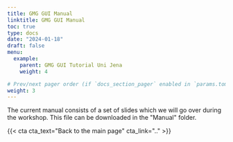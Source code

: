 ```yaml
---
title: GMG GUI Manual
linktitle: GMG GUI Manual
toc: true
type: docs
date: "2024-01-18"
draft: false
menu:
  example:
    parent: GMG GUI Tutorial Uni Jena
    weight: 4

# Prev/next pager order (if `docs_section_pager` enabled in `params.toml`)
weight: 3
---
```


The current manual consists of a set of slides which we will go over during the workshop. This file can be downloaded in the "Manual" folder.

{{< cta cta_text="Back to the main page" cta_link=".." >}} 

